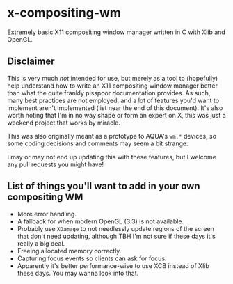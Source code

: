 # x-compositing-wm

Extremely basic X11 compositing window manager written in C with Xlib and OpenGL.

## Disclaimer

This is very much *not* intended for use, but merely as a tool to (hopefully) help understand how to write an X11 compositing window manager better than what the quite frankly pisspoor documentation provides.
As such, many best practices are not employed, and a lot of features you'd want to implement aren't implemented (list near the end of this document).
It's also worth noting that I'm in no way shape or form an expert on X, this was just a weekend project that works by miracle.

This was also originally meant as a prototype to AQUA's `wm.*` devices, so some coding decisions and comments may seem a bit strange.

I may or may not end up updating this with these features, but I welcome any pull requests you might have!



## List of things you'll want to add in your own compositing WM

- More error handling.
- A fallback for when modern OpenGL (3.3) is not available.
- Probably use `XDamage` to not needlessly update regions of the screen that don't need updating, although TBH I'm not sure if these days it's really a big deal.
- Freeing allocated memory correctly.
- Capturing focus events so clients can ask for focus.
- Apparently it's better performance-wise to use XCB instead of Xlib these days. You may wanna look into that.
